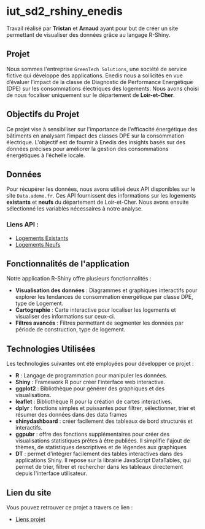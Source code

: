 # iut_sd2_rshiny_enedis
Travail réalisé par **Tristan** et **Arnaud** ayant pour but de créer un site permettant de visualiser des données grâce au langage R-Shiny.

## Projet
Nous sommes l'entreprise `GreenTech Solutions`, une société de service fictive qui développe des applications. Enedis nous a sollicités en vue d’évaluer l’impact de la classe de Diagnostic de Performance Energétique (DPE) sur les consommations électriques des logements. Nous avons choisi de nous focaliser uniquement sur le département de **Loir-et-Cher**.

## Objectifs du Projet
Ce projet vise à sensibiliser sur l'importance de l'efficacité énergétique des bâtiments en analysant l’impact des classes DPE sur la consommation électrique. L'objectif est de fournir à Enedis des insights basés sur des données précises pour améliorer la gestion des consommations énergétiques à l'échelle locale.

## Données
Pour récupérer les données, nous avons utilisé deux API disponibles sur le site `Data.ademe.fr`. Ces API fournissent des informations sur les logements **existants** et **neufs** du département de Loir-et-Cher. Nous avons ensuite sélectionné les variables nécessaires à notre analyse.

### Liens API :
- [Logements Existants](https://data.ademe.fr/datasets/dpe-v2-logements-existants/api-doc)
- [Logements Neufs](https://data.ademe.fr/datasets/dpe-v2-logements-neufs/api-doc)

## Fonctionnalités de l'application
Notre application R-Shiny offre plusieurs fonctionnalités :
- **Visualisation des données** : Diagrammes et graphiques interactifs pour explorer les tendances de consommation énergétique par classe DPE, type de Logement.
- **Cartographie** : Carte interactive pour localiser les logements et visualiser des informations sur ceux-ci.
- **Filtres avancés** : Filtres permettant de segmenter les données par période de construction, type de logement.

## Technologies Utilisées
Les technologies suivantes ont été employées pour développer ce projet :
- **R** : Langage de programmation pour manipuler les données.
- **Shiny** : Framework R pour créer l'interface web interactive.
- **ggplot2** : Bibliothèque pour générer des graphiques et des visualisations.
- **leaflet** : Bibliothèque R pour la création de cartes interactives.
- **dplyr** : fonctions simples et puissantes pour filtrer, sélectionner, trier et résumer des données dans des data frames
- **shinydashboard** : créer facilement des tableaux de bord structurés et interactifs.
- **ggpubr** : offre des fonctions supplémentaires pour créer des visualisations statistiques prêtes à être publiées. Il simplifie l'ajout de thèmes, de statistiques descriptives et de légendes aux graphiques
- **DT** : permet d'intégrer facilement des tables interactives dans des applications Shiny. Il repose sur la librairie JavaScript DataTables, qui permet de trier, filtrer et rechercher dans les tableaux directement depuis l'interface utilisateur.

## Lien du site
Vous pouvez retrouver ce projet a travers ce lien :
- [Liens projet](https://arncrd.shinyapps.io/Fusion_V1/)
